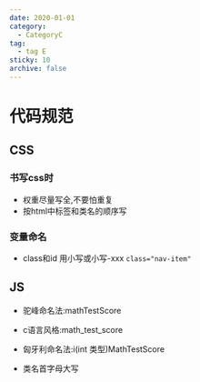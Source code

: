 ```yaml
---
date: 2020-01-01
category:
  - CategoryC
tag:
  - tag E
sticky: 10
archive: false
---
```


# 代码规范

## CSS 

### 书写css时
- 权重尽量写全,不要怕重复
- 按html中标签和类名的顺序写

### 变量命名
- class和id 用小写或小写-xxx
`class="nav-item"`

## JS

- 驼峰命名法:mathTestScore
- c语言风格:math_test_score
- 匈牙利命名法:i(int 类型)MathTestScore

- 类名首字母大写